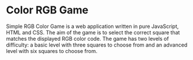 # Color RGB Game

Simple RGB Color Game is a web application written in pure JavaScript, HTML and CSS. The aim of the game is to select the correct square that matches the displayed RGB color code. The game has two levels of difficulty: a basic level with three squares to choose from and an advanced level with six squares to choose from.
